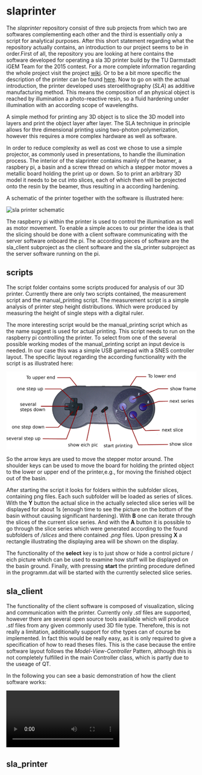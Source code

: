 # slaprinter

The *slaprinter* repository consist of thre sub projects from which two are softwares complementing each other and the third is essentially only a script for analytical purposes. After this short statement regarding what the repository actually contains, an introduction to our project seems to be in order.First of all, the repository you are looking at here contains the software developed for operating a sla 3D printer build by the TU Darmstadt iGEM Team for the 2015 contest. For a more complete information regarding the whole project visit the project [wiki](http://2015.igem.org/Team:TU_Darmstadt). Or to be a bit more specific the description of the printer can be found [here](http://2015.igem.org/Team:TU_Darmstadt/Project/Tech/Hardware). Now to go on with the actual introduction, the printer developed uses steroelithography (*SLA*) as additive manufacturing method. This means the composition of an physical object is reached by illumination a photo-reactive resin, so a fluid hardening under illumination with an according scope of wavelengths.

A simple method for printing any 3D object is to slice the 3D modell into layers and print the object layer after layer. The SLA technique in principle allows for thre dimensional printing using two-photon polymerization, however this requires a more complex hardware as well as software. 

In order to reduce complexity as well as cost we chose to use a simple projector, as commonly used in presentations, to handle the illumination process.
The interior of the slaprinter contains mainly of the beamer, a raspbery pi, a basin and a screw thread on which a stepper motor moves a metallic board holding the print up or down. So to print an arbitrary 3D model it needs to be cut into slices, each of which then will be projected onto the resin by the beamer, thus resulting in a according hardening.

A schematic of the printer together with the software is illustrated here:

![sla printer schematic ](http://2015.igem.org/wiki/images/7/74/TU_Darmstadt_tech_scheme_new.png) 

The raspberry pi within the printer is used to control the illumination as well as motor movement. To enable a simple acces to our printer the idea is that the slicing should be done with a client software communicating with the server software onboard the pi. The according pieces of software are the sla_client subproject as the client software and the sla_printer subproject as the server software running on the pi.
 
## scripts

The script folder contains some scripts produced for analysis of our 3D printer. Currently there are only two scripts contained, the measurement script and the manual_printing script. The measurement script is a simple analysis of printer step height distributions. Which were produced by measuring the height of single steps with a digital ruler.

The more interesting script would be the manual_printing script which as the name suggest is used for actual printing. This script needs to run on the raspberry pi controlling the printer. To select from one of the several possible working modes of the manual_printing script an input device is needed. In our case this was a simple USB gamepad with a SNES controller layout. The specific layout regarding the according functionality with the script is as illustrated here:

![gamepad layout ](https://raw.githubusercontent.com/entropybit/slaprinter/master/scripts/manual_printing/controller.png) 

So the arrow keys are used to move the stepper motor around. The shoulder keys can be used to move the board for holding the printed object to the lower or upper end of the printer,e.g., for moving the finished object out of the basin.

After starting the script it looks for folders within the subfolder slices, containing png files. 
Each such subfolder will be loaded as series of slices. With the **Y** button the actual slice in the actually selected slice series will be displayed for about 1s (enough time to see the picture on the bottom of the basin without causing significant hardening). With **B** one can iterate through the slices of the current slice series. And with the **A** button it is possible to go through the slice series which were generated according to the found subfolders of */slices* and there contained *.png* files. 
Upon pressing **X** a rectangle illustrating the displaying area will be shown on the display.

The functionality of the **select** key is to just show or hide a control picture / eich picture which can be used to examine how stuff will be displayed on the basin ground. Finally, with pressing **start** the printing procedure defined in the programm.dat will be started with the currently selected slice series.

## sla_client

The functionality of the client software is composed of visualization, slicing and communication with the printer. Currently only *.stl* files are supported, however there are several open source tools available which will produce *.stl* files from any given commonly used 3D file type. Therefore, this is not really a limitation, additionally support for othe types can of course be implemented. In fact this would be really easy, as it is only required to give a specification of how to read theses files. 
This is the case because the entire software layout follows the *Model-View-Controller* Pattern, although this is not completely fulfilled in the main Controller class, which is partly due to the useage of QT. 

In the following you can see a basic demonstration of how the client software works:

![software demo video](https://github.com/entropybit/slaprinter/blob/master/demo.mkv?raw=true)

## sla_printer



